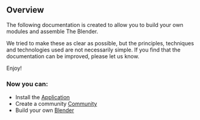 ## Overview

The following documentation is created to allow you to build your own modules and assemble The Blender.

We tried to make these as clear as possible, but the principles, techniques and technologies used are not necessarily simple. If you find that the documentation can be improved, please let us know.  

Enjoy!

### Now you can:

* Install the [Application](#/doc/en/application)
* Create a community [Community](#/doc/en/community)
* Build your own [Blender](#/doc/en/the-blender)